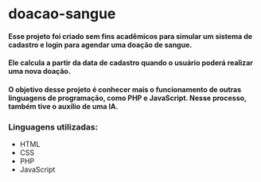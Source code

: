 # doacao-sangue
#### Esse projeto foi criado sem fins acadêmicos para simular um sistema de cadastro e login para agendar uma doação de sangue.

#### Ele calcula a partir da data de cadastro quando o usuário poderá realizar uma nova doação.

#### O objetivo desse projeto é conhecer mais o funcionamento de outras linguagens de programação, como PHP e JavaScript. Nesse processo, também tive o auxílio de uma IA.

### Linguagens utilizadas:
 - HTML
 - CSS
 - PHP
 - JavaScript 